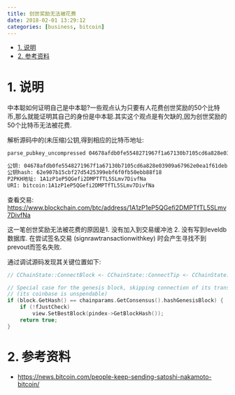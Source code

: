 ```yaml
---
title: 创世奖励无法被花费
date: 2018-02-01 13:29:12
categories: [business, bitcoin]
---
```


<!-- TOC -->

- [1. 说明](#1-说明)
- [2. 参考资料](#2-参考资料)

<!-- /TOC -->

<a id="markdown-1-说明" name="1-说明"></a>
# 1. 说明

中本聪如何证明自己是中本聪?一些观点认为只要有人花费创世奖励的50个比特币,那么就能证明其自己的身份是中本聪.其实这个观点是有欠缺的,因为创世奖励的50个比特币无法被花费.

解析源码中的(未压缩)公钥,得到相应的比特币地址:
```bash
parse_pubkey_uncompressed 04678afdb0fe5548271967f1a67130b7105cd6a828e03909a67962e0ea1f61deb649f6bc3f4cef38c4f35504e51ec112de5c384df7ba0b8d578a4c702b6bf11d5f

公钥: 04678afdb0fe5548271967f1a67130b7105cd6a828e03909a67962e0ea1f61deb649f6bc3f4cef38c4f35504e51ec112de5c384df7ba0b8d578a4c702b6bf11d5f
公钥hash: 62e907b15cbf27d5425399ebf6f0fb50ebb88f18
P2PKH地址: 1A1zP1eP5QGefi2DMPTfTL5SLmv7DivfNa
URI: bitcoin:1A1zP1eP5QGefi2DMPTfTL5SLmv7DivfNa
```

查看交易:  
https://www.blockchain.com/btc/address/1A1zP1eP5QGefi2DMPTfTL5SLmv7DivfNa

这一笔创世奖励无法被花费的原因是1. 没有加入到交易缓冲池  2. 没有写到leveldb数据库.  在尝试签名交易 (signrawtransactionwithkey) 时会产生寻找不到prevout而签名失败.

通过调试源码发现其关键位置如下:

```c++
// CChainState::ConnectBlock <- CChainState::ConnectTip <- CChainState::ActivateBestChainStep <- CChainState::ActivateBestChain <- ActivateBestChain <- ThreadImport

// Special case for the genesis block, skipping connection of its transactions
// (its coinbase is unspendable)
if (block.GetHash() == chainparams.GetConsensus().hashGenesisBlock) {
    if (!fJustCheck)
        view.SetBestBlock(pindex->GetBlockHash());
    return true;
}

```
<a id="markdown-2-参考资料" name="2-参考资料"></a>
# 2. 参考资料

* https://news.bitcoin.com/people-keep-sending-satoshi-nakamoto-bitcoin/
